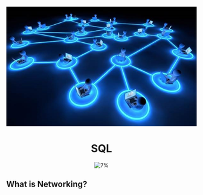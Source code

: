 <div align="center">

![Network Fundmentals](https://github.com/AliElbassuony/TryHackMe/blob/main/images/4.jpg)

</div>

<h1 align="center"> SQL </h1>

<div align="center">

![7%](https://progress-bar.dev/7/?title=Progress)

</div>

## What is Networking?